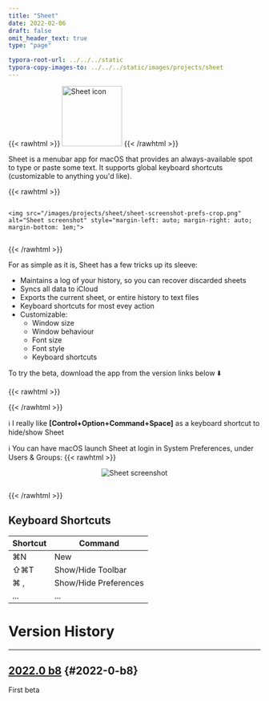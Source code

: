 ```yaml
---
title: "Sheet"
date: 2022-02-06
draft: false
omit_header_text: true
type: "page"

typora-root-url: ../../../static
typora-copy-images-to: ../../../static/images/projects/sheet
---
```


{{< rawhtml >}}
<img src="/images/projects/sheet/sheet-icon.png" alt="Sheet icon" width="120" height="120" class="center">
{{< /rawhtml >}}

Sheet is a menubar app for macOS that provides an always-available spot to type or paste some text. It supports global keyboard shortcuts (customizable to anything you'd like).

{{< rawhtml >}}

<div style="display: flex; flex-wrap: wrap; align-items:center">

	<img src="/images/projects/sheet/sheet-screenshot-prefs-crop.png" alt="Sheet screenshot" style="margin-left: auto; margin-right: auto; margin-bottom: 1em;">

</div>

{{< /rawhtml >}}

For as simple as it is, Sheet has a few tricks up its sleeve:
- Maintains a log of your history, so you can recover discarded sheets
- Syncs all data to iCloud
- Exports the current sheet, or entire history to text files
- Keyboard shortcuts for most evey action
- Customizable:
	- Window size
	- Window behaviour
	- Font size
	- Font style
	- Keyboard shortcuts

To try the beta, download the app from the version links below ⬇️

{{< rawhtml >}}

<!--

<a href="">
	<img src="/images/projects/app-store.png" alt="App Store" height="50" style="margin-left: auto; margin-right: auto;">
</a>
-->
{{< /rawhtml >}}

ℹ️ I really like **[Control+Option+Command+Space]** as a keyboard shortcut to hide/show Sheet

ℹ️ You can have macOS launch Sheet at login in System Preferences, under Users & Groups:
{{< rawhtml >}}

<div style="display: flex; flex-wrap: wrap; align-items:center">
<img src="/images/projects/sheet/sheet-open-at-login.png" alt="Sheet screenshot" style="margin-left: auto; margin-right: auto; margin-bottom: 1em;">
</div>

{{< /rawhtml >}}

## Keyboard Shortcuts

| Shortcut | Command               |
| -------- | --------------------- |
| ⌘N       | New                   |
| ⇧⌘T      | Show/Hide Toolbar     |
| ⌘ ,      | Show/Hide Preferences |
| ...      | ...                   |



# Version History

---

## [2022.0 b8](https://andrewflemming.net/distribution/sheet-mac-2020.0-b8.zip) {#2022-0-b8}

First beta
